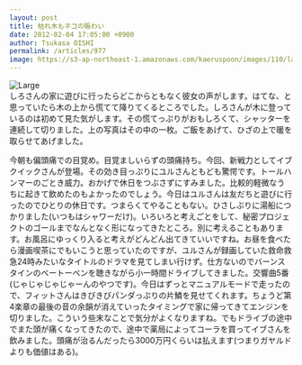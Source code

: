 ```yaml
---
layout: post
title: 枯れ木もネコの賑わい
date: 2012-02-04 17:05:00 +0900
author: Tsukasa OISHI
permalink: /articles/977
image: https://s3-ap-northeast-1.amazonaws.com/kaeruspoon/images/110/large.JPG?1328342672
---
```



![Large](https://s3-ap-northeast-1.amazonaws.com/kaeruspoon/images/110/large.JPG?1328342672)  
しろさんの家に遊びに行ったらどこからともなく彼女の声がします。はてな、と思っていたら木の上から慌てて降りてくるところでした。しろさんが木に登っているのは初めて見た気がします。その慌てっぷりがおもしろくて、シャッターを連続して切りました。上の写真はその中の一枚。ご飯をあげて、ひざの上で暖を取らせてあげました。  

今朝も偏頭痛での目覚め。目覚ましいらずの頭痛持ち。今回、新戦力としてイブクイックさんが登場。その効き目っぷりにユルさんともども驚愕です。トールハンマーのごとき威力。おかげで休日をつぶさずにすみました。比較的軽微なうちに起きて飲めたのもよかったのでしょう。今日はユルさんは友だちと遊びに行ったのでひとりの休日です。つまらくてやることもない。ひさしぶりに湯船につかりました(いつもはシャワーだけ)。いろいろと考えごとをして、秘密プロジェクトのゴールまでなんとなく形になってきたところ。別に考えることもあります。お風呂にゆっくり入ると考えがどんどん出てきていいですね。お昼を食べたら漫画喫茶にでもいこうと思っていたのですが、ユルさんが録画していた救命救急24時みたいなタイトルのドラマを見てしまい行けず。仕方ないのでバーンスタインのベートーベンを聴きながら小一時間ドライブしてきました。交響曲5番(じゃじゃじゃじゃーんのやつです)。今日はずっとマニュアルモードで走ったので、フィットさんはきびきびパンダっぷりの片鱗を見せてくれます。ちょうど第4楽章の最後の音の余韻が消えていったタイミングで家に帰ってきてエンジンを切りました。こういう些末なことで気分がよくなりますね。でもドライブの途中でまた頭が痛くなってきたので、途中で薬局によってコーラを買ってイブさんを飲みました。頭痛が治るんだったら3000万円くらいは払えます(つまりガヤルドよりも価値はある)。  

